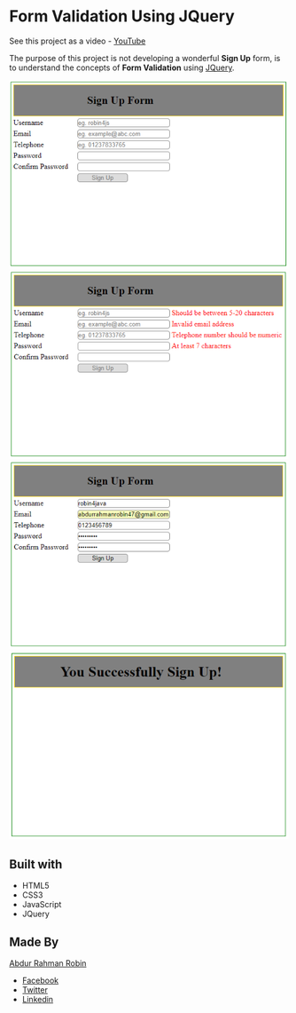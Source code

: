# Form Validation Using JQuery
See this project as a video - [YouTube](https://youtu.be/ktIQ9Q3-7i0)

The purpose of this project is not developing a wonderful **Sign Up** form, is to understand the concepts of **Form Validation**
using [JQuery](https://jquery.org/).

<img src="form0.PNG">
<img src="form1.PNG">
<img src="form2.PNG">
<img src="form3.PNG">

## Built with
- HTML5
- CSS3
- JavaScript
- JQuery

## Made By
[Abdur Rahman Robin](https://github.com/robin3317)
- [Facebook](https://facebook.com/robin4java)
- [Twitter](https://twitter.com/robin4java)
- [Linkedin](https://www.linkedin.com/in/robin4java/)
